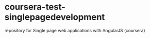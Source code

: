 # coursera-test-singlepagedevelopment
repository for Single page web applications with AngularJS (coursera)
